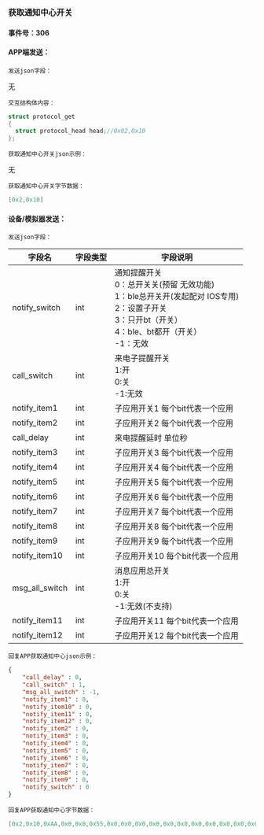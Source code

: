 ### 获取通知中心开关

#### 事件号：306

#### APP端发送：

`发送json字段：`

无

`交互结构体内容：`

```c
struct protocol_get
{
  struct protocol_head head;//0x02,0x10
};
```

`获取通知中心开关json示例：`

无

`获取通知中心开关字节数据：`

```c
[0x2,0x10]
```



#### 设备/模拟器发送：

`发送json字段：`

| 字段名         | 字段类型 | 字段说明                                                     |
| -------------- | -------- | ------------------------------------------------------------ |
| notify_switch  | int      | 通知提醒开关<br />0：总开关关(预留 无效功能)<br />1：ble总开关开(发起配对 IOS专用)<br />2：设置子开关<br />3：只开bt（开关）<br />4：ble、bt都开（开关）<br />-1：无效 |
| call_switch    | int      | 来电子提醒开关 <br />1:开<br />0:关<br />-1:无效             |
| notify_item1   | int      | 子应用开关1 每个bit代表一个应用                              |
| notify_item2   | int      | 子应用开关2 每个bit代表一个应用                              |
| call_delay     | int      | 来电提醒延时 单位秒                                          |
| notify_item3   | int      | 子应用开关3 每个bit代表一个应用                              |
| notify_item4   | int      | 子应用开关4 每个bit代表一个应用                              |
| notify_item5   | int      | 子应用开关5 每个bit代表一个应用                              |
| notify_item6   | int      | 子应用开关6 每个bit代表一个应用                              |
| notify_item7   | int      | 子应用开关7 每个bit代表一个应用                              |
| notify_item8   | int      | 子应用开关8 每个bit代表一个应用                              |
| notify_item9   | int      | 子应用开关9 每个bit代表一个应用                              |
| notify_item10  | int      | 子应用开关10 每个bit代表一个应用                             |
| msg_all_switch | int      | 消息应用总开关 <br />1:开<br />0:关<br />-1:无效(不支持)     |
| notify_item11  | int      | 子应用开关11 每个bit代表一个应用                             |
| notify_item12  | int      | 子应用开关12 每个bit代表一个应用                             |

`回复APP获取通知中心json示例：`

```json
{
	"call_delay" : 0,
	"call_switch" : 1,
	"msg_all_switch" : -1,
	"notify_item1" : 0,
	"notify_item10" : 0,
	"notify_item11" : 0,
	"notify_item12" : 0,
	"notify_item2" : 0,
	"notify_item3" : 0,
	"notify_item4" : 0,
	"notify_item5" : 0,
	"notify_item6" : 0,
	"notify_item7" : 0,
	"notify_item8" : 0,
	"notify_item9" : 0,
	"notify_switch" : 0
}
```

`回复APP获取通知中心字节数据：`

```c
[0x2,0x10,0xAA,0x0,0x0,0x55,0x0,0x0,0x0,0x0,0x0,0x0,0x0,0x0,0x0,0x0,0x0,0x0,0x0,0x0]
```

